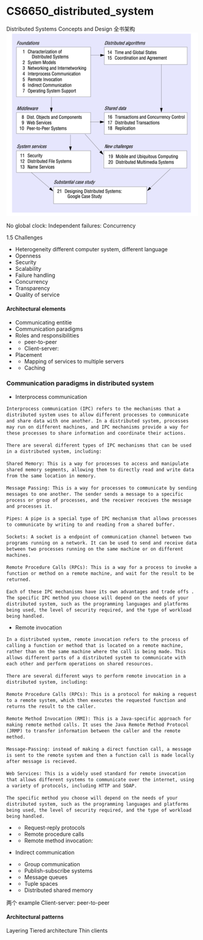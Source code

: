 # CS6650_distributed_system

Distributed Systems Concepts and Design
全书架构
![output](img/bookstructure.png)

No global clock:
Independent failures:
Concurrency

1.5 Challenges

- Heterogeneity
  different computer system, different language
- Openness
- Security
- Scalability
- Failure handling
- Concurrency
- Transparency
- Quality of service

#### Architectural elements

- Communicating entitie
- Communication paradigms
- Roles and responsibilities
- - peer-to-peer
- - Client-server:
- Placement
- - Mapping of services to multiple servers
- - Caching

### Communication paradigms in distributed system

- Interprocess communication

```
Interprocess communication (IPC) refers to the mechanisms that a distributed system uses to allow different processes to communicate and share data with one another. In a distributed system, processes may run on different machines, and IPC mechanisms provide a way for these processes to share information and coordinate their actions.

There are several different types of IPC mechanisms that can be used in a distributed system, including:

Shared Memory: This is a way for processes to access and manipulate shared memory segments, allowing them to directly read and write data from the same location in memory.

Message Passing: This is a way for processes to communicate by sending messages to one another. The sender sends a message to a specific process or group of processes, and the receiver receives the message and processes it.

Pipes: A pipe is a special type of IPC mechanism that allows processes to communicate by writing to and reading from a shared buffer.

Sockets: A socket is a endpoint of communication channel between two programs running on a network. It can be used to send and receive data between two processes running on the same machine or on different machines.

Remote Procedure Calls (RPCs): This is a way for a process to invoke a function or method on a remote machine, and wait for the result to be returned.

Each of these IPC mechanisms have its own advantages and trade offs . The specific IPC method you choose will depend on the needs of your distributed system, such as the programming languages and platforms being used, the level of security required, and the type of workload being handled.
```

- Remote invocation

```
In a distributed system, remote invocation refers to the process of calling a function or method that is located on a remote machine, rather than on the same machine where the call is being made. This allows different parts of a distributed system to communicate with each other and perform operations on shared resources.

There are several different ways to perform remote invocation in a distributed system, including:

Remote Procedure Calls (RPCs): This is a protocol for making a request to a remote system, which then executes the requested function and returns the result to the caller.

Remote Method Invocation (RMI): This is a Java-specific approach for making remote method calls. It uses the Java Remote Method Protocol (JRMP) to transfer information between the caller and the remote method.

Message-Passing: instead of making a direct function call, a message is sent to the remote system and then a function call is made locally after message is recieved.

Web Services: This is a widely used standard for remote invocation that allows different systems to communicate over the internet, using a variety of protocols, including HTTP and SOAP.

The specific method you choose will depend on the needs of your distributed system, such as the programming languages and platforms being used, the level of security required, and the type of workload being handled.
```

- - Request-reply protocols
- - Remote procedure calls
- - Remote method invocation:

- Indirect communication
- - Group communication
- - Publish-subscribe systems
- - Message queues
- - Tuple spaces
- - Distributed shared memory

两个 example
Client-server:
peer-to-peer

#### Architectural patterns

Layering
Tiered architecture
Thin clients
